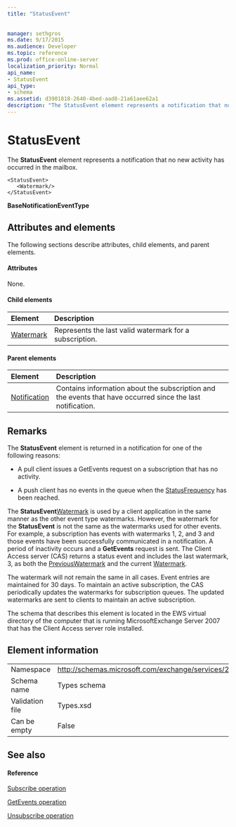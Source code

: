 ```yaml
---
title: "StatusEvent"
 
 
manager: sethgros
ms.date: 9/17/2015
ms.audience: Developer
ms.topic: reference
ms.prod: office-online-server
localization_priority: Normal
api_name:
- StatusEvent
api_type:
- schema
ms.assetid: d3901818-2640-4bed-aad8-21a61aee62a1
description: "The StatusEvent element represents a notification that no new activity has occurred in the mailbox."
---
```


# StatusEvent

The **StatusEvent** element represents a notification that no new activity has occurred in the mailbox. 
  
```
<StatusEvent>
   <Watermark/>
</StatusEvent>
```

 **BaseNotificationEventType**
## Attributes and elements

The following sections describe attributes, child elements, and parent elements.
  
#### Attributes

None.
  
#### Child elements

|**Element**|**Description**|
|:-----|:-----|
|[Watermark](watermark.md) <br/> |Represents the last valid watermark for a subscription.  <br/> |
   
#### Parent elements

|**Element**|**Description**|
|:-----|:-----|
|[Notification](notification-ex15websvcsotherref.md) <br/> |Contains information about the subscription and the events that have occurred since the last notification.  <br/> |
   
## Remarks

The **StatusEvent** element is returned in a notification for one of the following reasons: 
  
- A pull client issues a GetEvents request on a subscription that has no activity.
    
- A push client has no events in the queue when the [StatusFrequency](statusfrequency.md) has been reached. 
    
The **StatusEvent**[Watermark](watermark.md) is used by a client application in the same manner as the other event type watermarks. However, the watermark for the **StatusEvent** is not the same as the watermarks used for other events. For example, a subscription has events with watermarks 1, 2, and 3 and those events have been successfully communicated in a notification. A period of inactivity occurs and a **GetEvents** request is sent. The Client Access server (CAS) returns a status event and includes the last watermark, 3, as both the [PreviousWatermark](previouswatermark.md) and the current [Watermark](watermark.md).
  
The watermark will not remain the same in all cases. Event entries are maintained for 30 days. To maintain an active subscription, the CAS periodically updates the watermarks for subscription queues. The updated watermarks are sent to clients to maintain an active subscription.
  
The schema that describes this element is located in the EWS virtual directory of the computer that is running MicrosoftExchange Server 2007 that has the Client Access server role installed.
  
## Element information

|||
|:-----|:-----|
|Namespace  <br/> |http://schemas.microsoft.com/exchange/services/2006/types  <br/> |
|Schema name  <br/> |Types schema  <br/> |
|Validation file  <br/> |Types.xsd  <br/> |
|Can be empty  <br/> |False  <br/> |
   
## See also

#### Reference

[Subscribe operation](subscribe-operation.md)
  
[GetEvents operation](getevents-operation.md)
  
[Unsubscribe operation](unsubscribe-operation.md)

